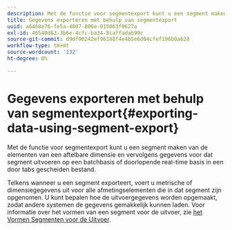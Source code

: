 ```yaml
---
description: Met de functie voor segmentexport kunt u een segment maken van de elementen van een aftelbare dimensie en vervolgens gegevens voor dat segment uitvoeren op een batchbasis of doorlopende real-time basis in een door tabs gescheiden bestand.
title: Gegevens exporteren met behulp van segmentexport
uuid: a6468e76-fe5a-4807-806e-015063f9627a
exl-id: 46540d63-3b6e-4cfc-ba34-8caffadab99c
source-git-commit: d9df90242ef96188f4e4b5e6d04cfef196b0a628
workflow-type: tm+mt
source-wordcount: '132'
ht-degree: 0%

---
```


# Gegevens exporteren met behulp van segmentexport{#exporting-data-using-segment-export}

Met de functie voor segmentexport kunt u een segment maken van de elementen van een aftelbare dimensie en vervolgens gegevens voor dat segment uitvoeren op een batchbasis of doorlopende real-time basis in een door tabs gescheiden bestand.

Telkens wanneer u een segment exporteert, voert u metrische of dimensiegegevens uit voor alle afmetingselementen die in dat segment zijn opgenomen. U kunt bepalen hoe de uitvoergegevens worden opgemaakt, zodat andere systemen de gegevens gemakkelijk kunnen laden. Voor informatie over het vormen van een segment voor de uitvoer, zie [het Vormen Segmenten voor de Uitvoer](../../../home/c-get-started/c-exp-data-seg-exp/t-config-sgts-expt.md#task-8857f221fa66463990ec9b60db6db372).
